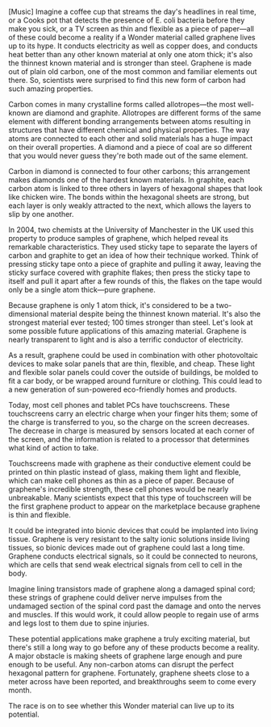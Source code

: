 [Music] Imagine a coffee cup that streams the day's headlines in real time, or a Cooks pot that detects the presence of E. coli bacteria before they make you sick, or a TV screen as thin and flexible as a piece of paper—all of these could become a reality if a Wonder material called graphene lives up to its hype. It conducts electricity as well as copper does, and conducts heat better than any other known material at only one atom thick; it's also the thinnest known material and is stronger than steel. Graphene is made out of plain old carbon, one of the most common and familiar elements out there. So, scientists were surprised to find this new form of carbon had such amazing properties.

Carbon comes in many crystalline forms called allotropes—the most well-known are diamond and graphite. Allotropes are different forms of the same element with different bonding arrangements between atoms resulting in structures that have different chemical and physical properties. The way atoms are connected to each other and solid materials has a huge impact on their overall properties. A diamond and a piece of coal are so different that you would never guess they're both made out of the same element.

Carbon in diamond is connected to four other carbons; this arrangement makes diamonds one of the hardest known materials. In graphite, each carbon atom is linked to three others in layers of hexagonal shapes that look like chicken wire. The bonds within the hexagonal sheets are strong, but each layer is only weakly attracted to the next, which allows the layers to slip by one another.

In 2004, two chemists at the University of Manchester in the UK used this property to produce samples of graphene, which helped reveal its remarkable characteristics. They used sticky tape to separate the layers of carbon and graphite to get an idea of how their technique worked. Think of pressing sticky tape onto a piece of graphite and pulling it away, leaving the sticky surface covered with graphite flakes; then press the sticky tape to itself and pull it apart after a few rounds of this, the flakes on the tape would only be a single atom thick—pure graphene.

Because graphene is only 1 atom thick, it's considered to be a two-dimensional material despite being the thinnest known material. It's also the strongest material ever tested; 100 times stronger than steel. Let's look at some possible future applications of this amazing material. Graphene is nearly transparent to light and is also a terrific conductor of electricity.

As a result, graphene could be used in combination with other photovoltaic devices to make solar panels that are thin, flexible, and cheap. These light and flexible solar panels could cover the outside of buildings, be molded to fit a car body, or be wrapped around furniture or clothing. This could lead to a new generation of sun-powered eco-friendly homes and products.

Today, most cell phones and tablet PCs have touchscreens. These touchscreens carry an electric charge when your finger hits them; some of the charge is transferred to you, so the charge on the screen decreases. The decrease in charge is measured by sensors located at each corner of the screen, and the information is related to a processor that determines what kind of action to take.

Touchscreens made with graphene as their conductive element could be printed on thin plastic instead of glass, making them light and flexible, which can make cell phones as thin as a piece of paper. Because of graphene's incredible strength, these cell phones would be nearly unbreakable. Many scientists expect that this type of touchscreen will be the first graphene product to appear on the marketplace because graphene is thin and flexible.

It could be integrated into bionic devices that could be implanted into living tissue. Graphene is very resistant to the salty ionic solutions inside living tissues, so bionic devices made out of graphene could last a long time. Graphene conducts electrical signals, so it could be connected to neurons, which are cells that send weak electrical signals from cell to cell in the body.

Imagine lining transistors made of graphene along a damaged spinal cord; these strings of graphene could deliver nerve impulses from the undamaged section of the spinal cord past the damage and onto the nerves and muscles. If this would work, it could allow people to regain use of arms and legs lost to them due to spine injuries.

These potential applications make graphene a truly exciting material, but there's still a long way to go before any of these products become a reality. A major obstacle is making sheets of graphene large enough and pure enough to be useful. Any non-carbon atoms can disrupt the perfect hexagonal pattern for graphene. Fortunately, graphene sheets close to a meter across have been reported, and breakthroughs seem to come every month.

The race is on to see whether this Wonder material can live up to its potential.
